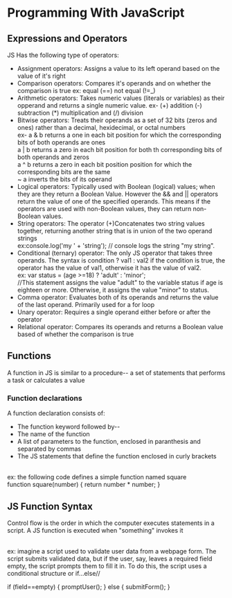 # Programming With JavaScript

## Expressions and Operators

JS Has the following type of operators:

* Assignment operators: Assigns a value to its left operand based on the value of it's right 
* Comparison operators: Compares it's operands and on whether the comparison is true ex: equal (==) not equal (!=_)
* Arithmetic operators: Takes numeric values (literals or variables) as their opperand and returns a single numeric value. ex- (+) addition (-) subtraction (*) multiplication and (/) division
* Bitwise operators: Treats their operands as a set of 32 bits (zeros and ones) rather than a decimal, hexidecimal, or octal numbers <br> ex- a & b returns a one in each bit position for which the corresponding bits of both operands are ones</br>
a | b returns a zero in each bit position for both th corresponding bits of both operands and zeros<br>
a ^ b returns a zero in each bit position position for which the corresponding bits are the same</br>
~ a inverts the bits of its operand
* Logical operators: Typically used with Boolean (logical) values; when they are they return a Boolean Value. However the && and || operators return the value of one of the specified operands. This means if the operators are used with non-Boolean values, they can return non-Boolean values.
* String operators: The operator (+)Concatenates two string values together, returning another string that is in union of the two operand strings<br>
ex:console.log('my ' + 'string'); // console logs the string "my string".</br>
* Conditional (ternary) operator: The only JS operator that takes three operands. The syntax is condition ? val1 : val2
if the condition is true, the operator has the value of val1, otherwise it has the value of val2. <br>
ex: var status = (age >=18) ? 'adult' : 'minor';</br> //This statement assigns the value "adult" to the variable status if age is eighteen or more. Otherwise, it assigns the value "minor" to status.
* Comma operator: Evaluates both of its operands and returns the value of the last operand. Primarily used for a for loop
 * Unary operator: Requires a single operand either before or after the operator
 * Relational operator: Compares its operands and returns a Boolean value based of whether the comparison is true

 ## Functions

 A function in JS is similar to a procedure-- a set of statements that performs a task or calculates a value 

 ### Function declarations
 A function declaration consists of:
 * The function keyword followed by--
 * The name of the function
 * A list of parameters to the function, enclosed in paranthesis and separated by commas
 * The JS statements that define the function enclosed in curly brackets

<br>ex: the following code defines a simple function named square
</br>
function square(number) {
  return number * number;
}

## JS Function Syntax

Control flow is the order in which the computer executes statements in a script. A JS function is executed when "something" invokes it

<br> ex: imagine a script used to validate user data from a webpage form. The script submits validated data, but if the user, say, leaves a required field empty, the script prompts them to fill it in. To do this, the script uses a conditional structure or if...else// 

if (field==empty) {
    promptUser();
} else {
    submitForm();
}




